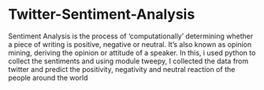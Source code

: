 # Twitter-Sentiment-Analysis
Sentiment Analysis is the process of ‘computationally’ determining whether a piece of writing is positive, negative or neutral. It’s also known as opinion mining, deriving the opinion or attitude of a speaker. In this, i used python to collect the sentiments and using module tweepy, I collected the data from twitter and predict the positivity, negativity and neutral reaction of the people around the world
